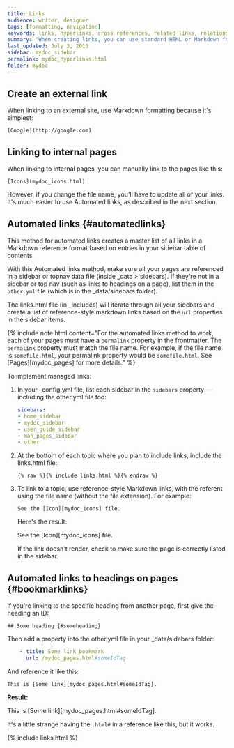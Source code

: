 ```yaml
---
title: Links
audience: writer, designer
tags: [formatting, navigation]
keywords: links, hyperlinks, cross references, related links, relationship tables
summary: "When creating links, you can use standard HTML or Markdown formatting. However, you can also implement an automated approach to linking that makes linking much less error-prone (meaning less chances of broken links in your output) and requiring less effort."
last_updated: July 3, 2016
sidebar: mydoc_sidebar
permalink: mydoc_hyperlinks.html
folder: mydoc
---
```


## Create an external link

When linking to an external site, use Markdown formatting because it's simplest:

```
[Google](http://google.com)
```

## Linking to internal pages

When linking to internal pages, you can manually link to the pages like this:

```
[Icons](mydoc_icons.html)
```

However, if you change the file name, you'll have to update all of your links. It's much easier to use Automated links, as described in the next section.

## Automated links {#automatedlinks}

This method for automated links creates a master list of all links in a Markdown reference format based on entries in your sidebar table of contents.

With this Automated links method, make sure all your pages are referenced in a sidebar or topnav data file (inside \_data > sidebars). If they're not in a sidebar or top nav (such as links to headings on a page), list them in the `other.yml` file (which is in the \_data/sidebars folder).

The links.html file (in \_includes) will iterate through all your sidebars and create a list of reference-style markdown links based on the `url` properties in the sidebar items. 

{% include note.html content="For the automated links method to work, each of your pages must have a `permalink` property in the frontmatter. The `permalink` property must match the file name. For example, if the file name is `somefile.html`, your permalink property would be `somefile.html`. See [Pages][mydoc_pages] for more details." %}

To implement managed links:

1.  In your \_config.yml file, list each sidebar in the `sidebars` property &mdash; including the other.yml file too:
    
    ```yaml
    sidebars:
    - home_sidebar
    - mydoc_sidebar
    - user_guide_sidebar
    - man_pages_sidebar
    - other
    ```
    
2.  At the bottom of each topic where you plan to include links, include the links.html file:

    ```
    {% raw %}{% include links.html %}{% endraw %}
    ```
    
3.  To link to a topic, use reference-style Markdown links, with the referent using the file name (without the file extension). For example:

    ```
    See the [Icon][mydoc_icons] file.
    ```

    Here's the result:

    See the [Icon][mydoc_icons] file.

    If the link doesn't render, check to make sure the page is correctly listed in the sidebar.

## Automated links to headings on pages {#bookmarklinks}

If you're linking to the specific heading from another page, first give the heading an ID:

```
## Some heading {#someheading}
```

Then add a property into the other.yml file in your \_data/sidebars folder:

```yaml
    - title: Some link bookmark
      url: /mydoc_pages.html#someIdTag
```

And reference it like this:

```
This is [Some link][mydoc_pages.html#someIdTag].
```

**Result:**

This is [Some link][mydoc_pages.html#someIdTag].

It's a little strange having the `.html#` in a reference like this, but it works.

{% include links.html %}
